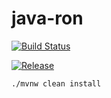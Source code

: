 # java-ron

[![Build Status](https://travis-ci.com/volyx/java-ron.svg?token=Jpz44LkTWwt2xaagFjcp&branch=master)](https://travis-ci.com/volyx/java-ron)


[![Release](https://jitpack.io/v/volyx/java-ron.svg)](https://jitpack.io/#volyx/java-ron)
```
./mvnw clean install
```



